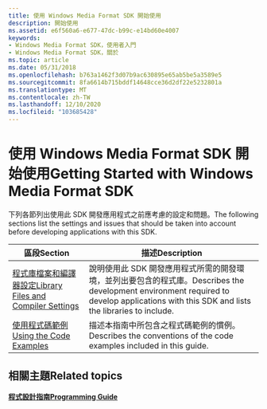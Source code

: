 ```yaml
---
title: 使用 Windows Media Format SDK 開始使用
description: 開始使用
ms.assetid: e6f560a6-e677-47dc-b99c-e14bd60e4007
keywords:
- Windows Media Format SDK，使用者入門
- Windows Media Format SDK，關於
ms.topic: article
ms.date: 05/31/2018
ms.openlocfilehash: b763a1462f3d07b9ac630895e65ab5be5a3589e5
ms.sourcegitcommit: 8fa6614b715bddf14648cce36d2df22e5232801a
ms.translationtype: MT
ms.contentlocale: zh-TW
ms.lasthandoff: 12/10/2020
ms.locfileid: "103685428"
---
```

# <a name="getting-started-with-windows-media-format-sdk"></a><span data-ttu-id="98532-105">使用 Windows Media Format SDK 開始使用</span><span class="sxs-lookup"><span data-stu-id="98532-105">Getting Started with Windows Media Format SDK</span></span>

<span data-ttu-id="98532-106">下列各節列出使用此 SDK 開發應用程式之前應考慮的設定和問題。</span><span class="sxs-lookup"><span data-stu-id="98532-106">The following sections list the settings and issues that should be taken into account before developing applications with this SDK.</span></span>



| <span data-ttu-id="98532-107">區段</span><span class="sxs-lookup"><span data-stu-id="98532-107">Section</span></span>                                                                        | <span data-ttu-id="98532-108">描述</span><span class="sxs-lookup"><span data-stu-id="98532-108">Description</span></span>                                                                                                              |
|--------------------------------------------------------------------------------|--------------------------------------------------------------------------------------------------------------------------|
| [<span data-ttu-id="98532-109">程式庫檔案和編譯器設定</span><span class="sxs-lookup"><span data-stu-id="98532-109">Library Files and Compiler Settings</span></span>](library-files-and-compiler-settings.md) | <span data-ttu-id="98532-110">說明使用此 SDK 開發應用程式所需的開發環境，並列出要包含的程式庫。</span><span class="sxs-lookup"><span data-stu-id="98532-110">Describes the development environment required to develop applications with this SDK and lists the libraries to include.</span></span> |
| [<span data-ttu-id="98532-111">使用程式碼範例</span><span class="sxs-lookup"><span data-stu-id="98532-111">Using the Code Examples</span></span>](using-the-code-examples.md)                         | <span data-ttu-id="98532-112">描述本指南中所包含之程式碼範例的慣例。</span><span class="sxs-lookup"><span data-stu-id="98532-112">Describes the conventions of the code examples included in this guide.</span></span>                                                   |



 

## <a name="related-topics"></a><span data-ttu-id="98532-113">相關主題</span><span class="sxs-lookup"><span data-stu-id="98532-113">Related topics</span></span>

<dl> <dt>

[<span data-ttu-id="98532-114">**程式設計指南**</span><span class="sxs-lookup"><span data-stu-id="98532-114">**Programming Guide**</span></span>](programming-guide.md)
</dt> </dl>

 

 




